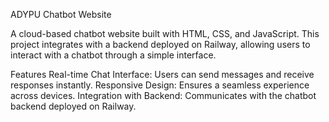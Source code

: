 ADYPU Chatbot Website

A cloud-based chatbot website built with HTML, CSS, and JavaScript. This project integrates with a backend deployed on Railway, allowing users to interact with a chatbot through a simple interface.

Features
Real-time Chat Interface: Users can send messages and receive responses instantly.
Responsive Design: Ensures a seamless experience across devices.
Integration with Backend: Communicates with the chatbot backend deployed on Railway.
